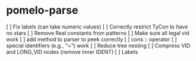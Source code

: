 # pomelo-parse

[ ] Fix labels (can take numeric values)
[ ] Correctly restrict TyCon to have no stars
[ ] Remove Real constants from patterns
[ ] Make sure all legal vid work 
    [ ] add method to parser to peek correctly
    [ ] cons :: operator
    [ ] special identifiers (e.g., "=") work
[ ] Reduce tree nesting
    [ ] Compress VID and LONG_VID nodes (remove inner IDENT)
    [ ] Labels 
